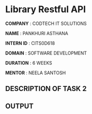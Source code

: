 # Library Restful API

**COMPANY** : CODTECH IT SOLUTIONS

**NAME** : PANKHURI ASTHANA

**INTERN ID** : CITS0D618

**DOMAIN** : SOFTWARE DEVELOPMENT

**DURATION** : 6 WEEKS

**MENTOR** : NEELA SANTOSH

## DESCRIPTION OF TASK 2

## OUTPUT
